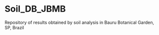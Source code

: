 # Soil_DB_JBMB
Repository of results obtained by soil analysis in Bauru Botanical Garden, SP, Brazil
